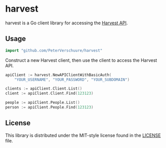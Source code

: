 # harvest

harvest is a Go client library for accessing the [Harvest API](https://github.com/harvesthq/api).

## Usage

```go
import "github.com/PeterVerschuure/harvest"
```

Construct a new Harvest client, then use the client to access the Harvest API.

```go
apiClient := harvest.NewAPIClientWithBasicAuth(
	"YOUR_USERNAME", "YOUR_PASSWORD", "YOUR_SUBDOMAIN")

clients := apiClient.Client.List()
client := apiClient.Client.Find(123123)

people := apiClient.People.List()
person := apiClient.People.Find(123123)
```

## License
This library is distributed under the MIT-style license found in the [LICENSE](./LICENSE) file.
